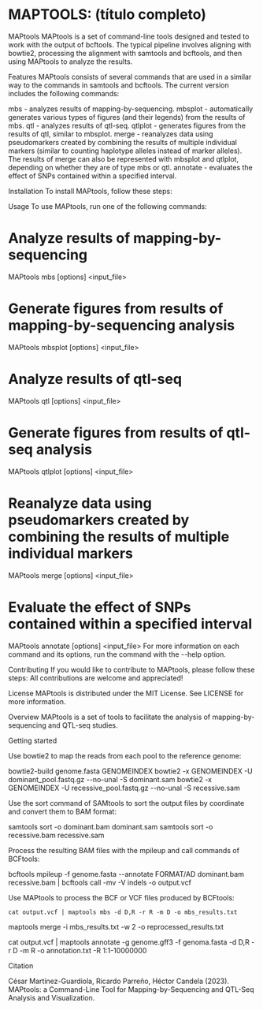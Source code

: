 # **MAPTOOLS: (título completo)**
MAPtools
MAPtools is a set of command-line tools designed and tested to work with the output of bcftools. The typical pipeline involves aligning with bowtie2, processing the alignment with samtools and bcftools, and then using MAPtools to analyze the results.

Features
MAPtools consists of several commands that are used in a similar way to the commands in samtools and bcftools. The current version includes the following commands:

mbs - analyzes results of mapping-by-sequencing.
mbsplot - automatically generates various types of figures (and their legends) from the results of mbs.
qtl - analyzes results of qtl-seq.
qtlplot - generates figures from the results of qtl, similar to mbsplot.
merge - reanalyzes data using pseudomarkers created by combining the results of multiple individual markers (similar to counting haplotype alleles instead of marker alleles). The results of merge can also be represented with mbsplot and qtlplot, depending on whether they are of type mbs or qtl.
annotate - evaluates the effect of SNPs contained within a specified interval.

Installation
To install MAPtools, follow these steps:

Usage
To use MAPtools, run one of the following commands:

# Analyze results of mapping-by-sequencing
MAPtools mbs [options] <input_file>

# Generate figures from results of mapping-by-sequencing analysis
MAPtools mbsplot [options] <input_file>

# Analyze results of qtl-seq
MAPtools qtl [options] <input_file>

# Generate figures from results of qtl-seq analysis
MAPtools qtlplot [options] <input_file>

# Reanalyze data using pseudomarkers created by combining the results of multiple individual markers
MAPtools merge [options] <input_file>

# Evaluate the effect of SNPs contained within a specified interval
MAPtools annotate [options] <input_file>
For more information on each command and its options, run the command with the --help option.

Contributing
If you would like to contribute to MAPtools, please follow these steps:
All contributions are welcome and appreciated!

License
MAPtools is distributed under the MIT License. See LICENSE for more information.

Overview
MAPtools is a set of tools to facilitate the analysis of mapping-by-sequencing and QTL-seq studies.

Getting started

Use bowtie2 to map the reads from each pool to the reference genome:

bowtie2-build genome.fasta GENOMEINDEX
bowtie2 -x GENOMEINDEX -U dominant_pool.fastq.gz --no-unal -S dominant.sam
bowtie2 -x GENOMEINDEX -U recessive_pool.fastq.gz --no-unal -S recessive.sam

Use the sort command of SAMtools to sort the output files by coordinate and convert them to BAM format:

samtools sort -o dominant.bam dominant.sam
samtools sort -o recessive.bam recessive.sam

Process the resulting BAM files with the mpileup and call commands of BCFtools:

bcftools mpileup -f genome.fasta --annotate FORMAT/AD dominant.bam recessive.bam | bcftools call -mv -V indels -o output.vcf

Use MAPtools to process the BCF or VCF files produced by BCFtools:

`` cat output.vcf | maptools mbs -d D,R -r R -m D -o mbs_results.txt ``

maptools merge -i mbs_results.txt -w 2 -o reprocessed_results.txt

cat output.vcf | maptools annotate -g genome.gff3 -f genoma.fasta -d D,R -r D -m R -o annotation.txt -R 1:1-10000000


Citation

César Martínez-Guardiola, Ricardo Parreño, Héctor Candela (2023).
MAPtools: a Command-Line Tool for Mapping-by-Sequencing and QTL-Seq Analysis and Visualization.



